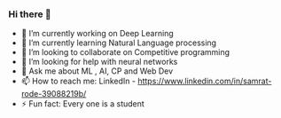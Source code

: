 ### Hi there 👋


- 🔭 I’m currently working on Deep Learning
- 🌱 I’m currently learning Natural Language processing
- 👯 I’m looking to collaborate on Competitive programming
- 🤔 I’m looking for help with neural networks
- 💬 Ask me about ML , AI, CP and Web Dev
- 📫 How to reach me: LinkedIn - https://www.linkedin.com/in/samrat-rode-39088219b/ 
- ⚡ Fun fact: Every one is a student

